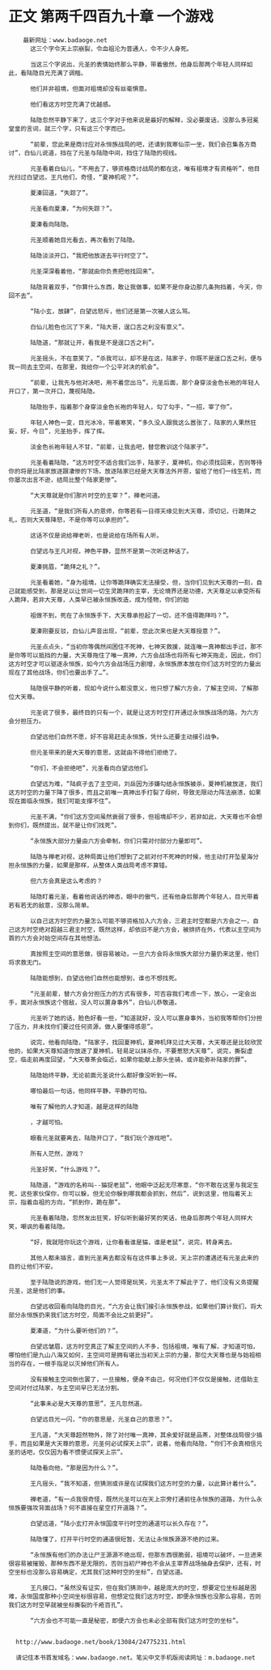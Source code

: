 # 正文 第两千四百九十章 一个游戏
        最新网址：www.badaoge.net
          这三个字令天上宗崩裂，令血祖沦为普通人，令不少人身死。
      
          当这三个字说出，元圣的表情始终那么平静，带着傲然，他身后那两个年轻人同样如此，看陆隐目光充满了调楷。
      
          他们并非祖境，但面对祖境却没有丝毫惧意。
      
          他们看这方时空充满了优越感。
      
          陆隐忽然平静下来了，这三个字对于他来说是最好的解释，没必要废话，没那么多冠冕堂皇的言词，就三个字，只有这三个字而已。
      
          “前辈，您此来是商讨应对永恒族战局的吧，还请到我寒仙宗一坐，我们会召集各方商讨”，白仙儿说道，挡在了元圣与陆隐中间，挡住了陆隐的视线。
      
          元圣看着白仙儿，“不用去了，够资格商讨战局的都在这，唯有祖境才有资格听”，他目光扫过白望远，王凡他们，奇怪，“夏神机呢？”。
      
          夏溱回道，“失踪了”。
      
          元圣看向夏溱，“为何失踪？”。
      
          夏溱看向陆隐。
      
          元圣顺着她目光看去，再次看到了陆隐。
      
          陆隐淡淡开口，“我把他放逐去平行时空了”。
      
          元圣深深看着他，“那就由你负责把他找回来”。
      
          陆隐背着双手，“你算什么东西，敢让我做事，如果不是你身边那几条狗挡着，今天，你回不去”。
      
          “陆小玄，放肆”，白望远怒斥，他们还是第一次被人这么骂。
      
          白仙儿脸色也沉了下来，“陆大哥，逞口舌之利没有意义”。
      
          陆隐道，“那就让开，看我是不是逞口舌之利”。
      
          元圣摇头，不在意笑了，“杀我可以，却不是在这，陆家子，你既不是逞口舌之利，便与我一同去主空间，在那里，我给你一个公平对决的机会”。
      
          “前辈，让我先与他对决吧，用不着您出马”，元圣后面，那个身穿淡金色长袍的年轻人开口了，第一次开口，蔑视陆隐。
      
          陆隐抬手，指着那个身穿淡金色长袍的年轻人，勾了勾手，“一招，宰了你”。
      
          年轻人神色一变，目光冰冷，带着寒笑，“多久没人跟我这么嚣张了，陆家的人果然狂妄，好，今日”，元圣抬手，挥了挥。
      
          淡金色长袍年轻人不甘，“前辈，让我去吧，替您教训这个陆家子”。
      
          元圣看着陆隐，“这方时空不适合我们出手，陆家子，夏神机，你必须找回来，否则等待你的将是比陆家放逐跟凄惨的下场，放逐陆家已经是大天尊法外开恩，留给了他们一线生机，而你屡次出言不逊，结局比整个陆家更惨”。
      
          “大天尊就是你们那片时空的主宰？”，禅老问道。
      
          元圣道，“是我们所有人的恩师，你等若有一日得天缘见到大天尊，须切记，行跪拜之礼，否则大天尊降怒，不是你等可以承担的”。
      
          这话不仅是说给禅老听，也是说给在场所有人听。
      
          白望远与王凡对视，神色平静，显然不是第一次听这种话了。
      
          夏溱挑眉，“跪拜之礼？”。
      
          元圣看着她，“身为祖境，让你等跪拜确实无法接受，但，当你们见到大天尊的一刻，自己就能感受到，那是足以让世间一切生灵跪拜的主宰，无论境界还是功德，大天尊足以承受所有人跪拜，若非大天尊，人类早已被永恒族改造，成为怪物，你们的始
      
          祖做不到，死在了永恒族手下，大天尊承担起了一切，还不值得跪拜吗？”。
      
          夏溱刚要反驳，白仙儿声音出现，“前辈，您此次来也是大天尊授意？”。
      
          元圣点点头，“当初你等偶然间困住不死神，七神天救援，就连唯一真神都出手过，那不是你等可以抵挡的力量，大天尊拖住了唯一真神，六方会战场也将所有七神天拖走，因此，你们这方时空才可以驱逐永恒族，如今六方会战场压力剧增，永恒族原本放在你们这方时空的力量出现在了其他战场，你们也要出手了…”。
      
          陆隐很平静的听着，现如今说什么都没意义，他只想了解六方会，了解主空间，了解那位大天尊。
      
          元圣说了很多，最终目的只有一个，就是让这方时空打开通过永恒族战场的路，为六方会分担压力。
      
          白望远他们自然不愿，好不容易赶走永恒族，凭什么还要主动接引战争。
      
          但元圣带来的是大天尊的意思，这就由不得他们拒绝了。
      
          “你们，不会拒绝吧”，元圣看向白望远他们。
      
          白望远为难，“陆疯子去了主空间，刘岳因为涉嫌勾结永恒族被杀，夏神机被放逐，我们这方时空的力量下降了很多，而且之前唯一真神出手打裂了母树，导致无限动力阵法崩溃，如果现在面临永恒族，我们可能支撑不住”。
      
          元圣不满，“你们这方空间虽然衰弱了很多，但祖境却不少，若非如此，大天尊也不会想到你们，既然提出，就不是让你们找死”。
      
          “永恒族大部分力量由六方会牵制，你们只需对付部分力量即可”。
      
          陆隐与禅老对视，这种局面让他们想到了之前对付不死神的时候，他主动打开坠星海分担永恒族的力量，如果是那样，从整体人类战局考虑不算错。
      
          但六方会真是这么考虑的？
      
          陆隐盯着元圣，看着他说话的神态，眼中的傲气，还有他身后那两个年轻人，目光带着若有若无的敌意，没那么简单。
      
          以自己这方时空的力量怎么可能不够资格加入六方会，三君主时空都是六方会之一，自己这方时空绝对超越三君主时空，既然这样，却依旧不是六方会，被排挤在外，代表以主空间为首的六方会对始空间存在其他想法。
      
          真按照主空间的意思做，很容易被动，一旦六方会将永恒族大部分力量扔来这里，他们将求救无门。
      
          陆隐能想到，白望远他们自然也能想到，谁也不想找死。
      
          “元圣前辈，替六方会分担压力的方式有很多，可否容我们考虑一下，放心，一定会出手，面对永恒族这个宿敌，没人可以置身事外”，白仙儿恭敬道。
      
          元圣听了她的话，脸色好看一些，“知道就好，没人可以置身事外，当初我等帮你们分担了压力，并未找你们要过任何资源，做人要懂得感恩”。
      
          说完，他看向陆隐，“陆家子，找回夏神机，夏神机拜见过大天尊，大天尊还是比较欣赏他的，如果大天尊知道你放逐了夏神机，轻易足以抹杀你，不要惹怒大天尊”，说完，撕裂虚空，临走前再度回望，“大天尊茶会临近，如果你能献上那头坐骑，或许能弥补陆家的罪”。
      
          陆隐始终平静，无论前面元圣说什么都好像没听到一样。
      
          哪怕最后一句话，他同样平静，平静的可怕。
      
          唯有了解他的人才知道，越是这样的陆隐
      
          ，才越可怕。
      
          眼看元圣就要离去，陆隐开口了，“我们玩个游戏吧”。
      
          所有人茫然，游戏？
      
          元圣好笑，“什么游戏？”。
      
          陆隐道，“游戏的名称叫--猫捉老鼠”，他眼中泛起无尽寒意，“你不敢在这里与我定生死，这些家伙保你，你可以躲，但无论你躲到哪我都会抓到，然后”，说到这里，他指着天上宗，指着血祖的方向，“抓到你，跪在那”。
      
          元圣看着陆隐，忽然发出狂笑，好似听到最好笑的笑话，他身后那两个年轻人同样大笑，嘲讽的看着陆隐。
      
          “好，我就陪你玩这个游戏，让你看看谁是猫，谁是老鼠”，说完，转身离去。
      
          其他人都未插言，直到元圣离去都没有在这件事上多说，天上宗的遭遇还有元圣此来的目的让他们不安。
      
          至于陆隐说的游戏，他们无一人觉得是玩笑，元圣太不了解此子了，他们没有义务提醒元圣，这是他们的事。
      
          白望远收回看向陆隐的目光，“六方会让我们接引永恒族参战，如果他们算计我们，将大部分永恒族扔来我们这方时空，局面不会比之前更好”。
      
          夏溱道，“为什么要听他们的？”。
      
          白望远皱眉，这方时空真正了解主空间的人不多，包括祖境，唯有了解，才知道可怕，哪怕他们是九山八海又如何，主空间可是拥有堪比当初天上宗的力量，那位大天尊也是与始祖相当的存在，一根手指足以灭掉他们所有人。
      
          没有接触主空间倒也罢了，一旦接触，便身不由己，何况他们不仅仅是接触，还借助主空间对付过陆家，与主空间早已无法分割。
      
          “此事未必是大天尊的意思”，王凡忽然道。
      
          白望远目光一闪，“你的意思是，元圣自己的意思？”。
      
          王凡道，“大天尊超然物外，除了对付唯一真神，其余爱好就是品茶，对整体战局很少插手，而且如果是大天尊的意思，元圣何必试探天上宗”，说着，他看向陆隐，“你们不会真相信元圣的话吧，仅仅因为看不惯便试探天上宗”。
      
          陆隐看向他，“那是因为什么？”。
      
          王凡摇头，“我不知道，但猜测或许是在试探我们这方时空的力量，以此算计着什么”。
      
          禅老道，“有一点我很奇怪，既然元圣可以在天上宗旁打通前往永恒族的道路，为什么永恒族要强攻背面战场？何不直接在星空打开道路？”。
      
          白望远道，“陆小玄打开永恒国度平行时空的通道可以长久存在？”。
      
          陆隐懂了，打开平行时空的通道很短暂，无法让永恒族源源不绝的过来。
      
          “永恒族有他们的办法让尸王源源不绝出现，但那东西很脆弱，祖境可以破坏，一旦进来很容易被摧毁，那种东西不是无限的，否则当初尸神也不会从主宰界战场抽身去保护，还有，时空坐标也没那么容易确定，尤其我们这种时空的坐标”，白望远道。
      
          王凡接口，“虽然没有证实，但在我们猜测中，越是庞大的时空，想要定位坐标越是困难，永恒国度那种小空间坐标很容易，但想定位我们这方时空，即便永恒族也没那么容易，否则我们这方时空早就被坐标撕裂的千疮百孔”。
      
          “六方会也不可能一直是秘密，即便六方会也未必全部有我们这方时空的坐标”。
      
      
      http://www.badaoge.net/book/13084/24775231.html
      
      请记住本书首发域名：www.badaoge.net。笔尖中文手机版阅读网址：m.badaoge.net